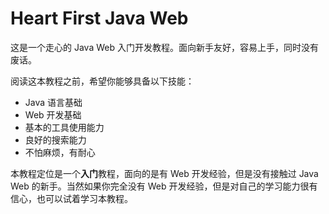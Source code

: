 Heart First Java Web
====================

这是一个走心的 Java Web 入门开发教程。面向新手友好，容易上手，同时没有废话。

阅读这本教程之前，希望你能够具备以下技能：

* Java 语言基础
* Web 开发基础
* 基本的工具使用能力
* 良好的搜索能力
* 不怕麻烦，有耐心

本教程定位是一个**入门**教程，面向的是有 Web 开发经验，但是没有接触过 Java Web 的新手。当然如果你完全没有 Web 开发经验，但是对自己的学习能力很有信心，也可以试着学习本教程。


